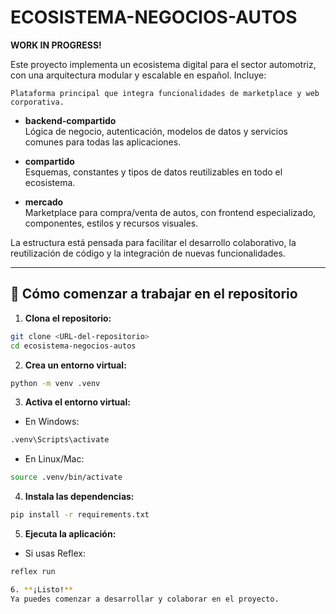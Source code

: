 
# ECOSISTEMA-NEGOCIOS-AUTOS
**WORK IN PROGRESS!**

Este proyecto implementa un ecosistema digital para el sector automotriz, con una arquitectura modular y escalable en español. Incluye:

    Plataforma principal que integra funcionalidades de marketplace y web corporativa.

  - **backend-compartido**  
    Lógica de negocio, autenticación, modelos de datos y servicios comunes para todas las aplicaciones.

  - **compartido**  
    Esquemas, constantes y tipos de datos reutilizables en todo el ecosistema.

  - **mercado**  
    Marketplace para compra/venta de autos, con frontend especializado, componentes, estilos y recursos visuales.

La estructura está pensada para facilitar el desarrollo colaborativo, la reutilización de código y la integración de nuevas funcionalidades.

---

## 🚀 Cómo comenzar a trabajar en el repositorio

1. **Clona el repositorio:**
```bash
git clone <URL-del-repositorio>
cd ecosistema-negocios-autos
```

2. **Crea un entorno virtual:**
```bash
python -m venv .venv
```

3. **Activa el entorno virtual:**
- En Windows:
```bash
.venv\Scripts\activate
```
- En Linux/Mac:
```bash
source .venv/bin/activate
```

4. **Instala las dependencias:**
```bash
pip install -r requirements.txt
```

5. **Ejecuta la aplicación:**
- Si usas Reflex:
```bash
reflex run

6. **¡Listo!**
Ya puedes comenzar a desarrollar y colaborar en el proyecto.
